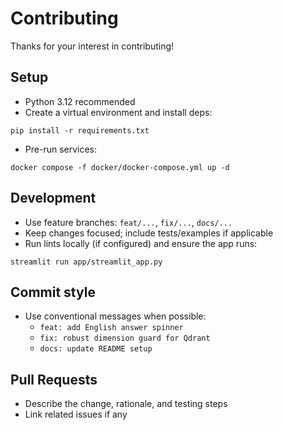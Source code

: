 # Contributing

Thanks for your interest in contributing!

## Setup
- Python 3.12 recommended
- Create a virtual environment and install deps:
```
pip install -r requirements.txt
```
- Pre-run services:
```
docker compose -f docker/docker-compose.yml up -d
```

## Development
- Use feature branches: `feat/...`, `fix/...`, `docs/...`
- Keep changes focused; include tests/examples if applicable
- Run lints locally (if configured) and ensure the app runs:
```
streamlit run app/streamlit_app.py
```

## Commit style
- Use conventional messages when possible:
  - `feat: add English answer spinner`
  - `fix: robust dimension guard for Qdrant`
  - `docs: update README setup`

## Pull Requests
- Describe the change, rationale, and testing steps
- Link related issues if any
